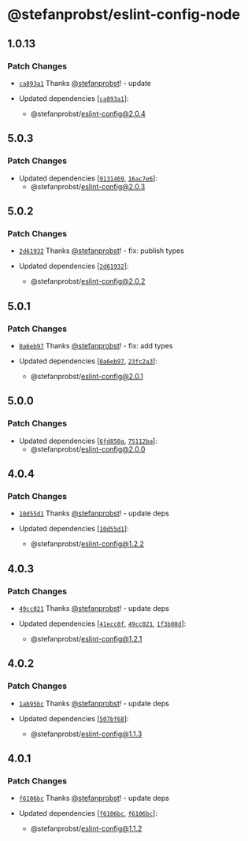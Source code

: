 # @stefanprobst/eslint-config-node

## 1.0.13

### Patch Changes

- [`ca893a1`](https://github.com/stefanprobst/eslint-config/commit/ca893a151738058aaf694801a9bed1c45c9003da)
  Thanks [@stefanprobst](https://github.com/stefanprobst)! - update

- Updated dependencies
  [[`ca893a1`](https://github.com/stefanprobst/eslint-config/commit/ca893a151738058aaf694801a9bed1c45c9003da)]:
  - @stefanprobst/eslint-config@2.0.4

## 5.0.3

### Patch Changes

- Updated dependencies
  [[`9131469`](https://github.com/stefanprobst/eslint-config/commit/91314695eb22de49e5598d48253d7efbcc11ddb4),
  [`16ac7e6`](https://github.com/stefanprobst/eslint-config/commit/16ac7e608bb875e24cc7849f0c5995756aa5ea18)]:
  - @stefanprobst/eslint-config@2.0.3

## 5.0.2

### Patch Changes

- [`2d61932`](https://github.com/stefanprobst/eslint-config/commit/2d61932a36ac0b1af2b4b276e063a650223260c0)
  Thanks [@stefanprobst](https://github.com/stefanprobst)! - fix: publish types

- Updated dependencies
  [[`2d61932`](https://github.com/stefanprobst/eslint-config/commit/2d61932a36ac0b1af2b4b276e063a650223260c0)]:
  - @stefanprobst/eslint-config@2.0.2

## 5.0.1

### Patch Changes

- [`0a6eb97`](https://github.com/stefanprobst/eslint-config/commit/0a6eb97062f1699c4717761de96e512db8532b8e)
  Thanks [@stefanprobst](https://github.com/stefanprobst)! - fix: add types

- Updated dependencies
  [[`0a6eb97`](https://github.com/stefanprobst/eslint-config/commit/0a6eb97062f1699c4717761de96e512db8532b8e),
  [`23fc2a3`](https://github.com/stefanprobst/eslint-config/commit/23fc2a3a2114b2871e0e864281096f1d79bee2dc)]:
  - @stefanprobst/eslint-config@2.0.1

## 5.0.0

### Patch Changes

- Updated dependencies
  [[`6fd850a`](https://github.com/stefanprobst/eslint-config/commit/6fd850ab1ed7da70c1db63fafd14e912796ae810),
  [`75112ba`](https://github.com/stefanprobst/eslint-config/commit/75112ba448aeba4a12ccce8a688bf533caa28479)]:
  - @stefanprobst/eslint-config@2.0.0

## 4.0.4

### Patch Changes

- [`10d55d1`](https://github.com/stefanprobst/eslint-config/commit/10d55d155fa76fec548afbec67564c7c85d29edf)
  Thanks [@stefanprobst](https://github.com/stefanprobst)! - update deps

- Updated dependencies
  [[`10d55d1`](https://github.com/stefanprobst/eslint-config/commit/10d55d155fa76fec548afbec67564c7c85d29edf)]:
  - @stefanprobst/eslint-config@1.2.2

## 4.0.3

### Patch Changes

- [`49cc021`](https://github.com/stefanprobst/eslint-config/commit/49cc021b3b8f8b78b69f3782f97272913e31046b)
  Thanks [@stefanprobst](https://github.com/stefanprobst)! - update deps

- Updated dependencies
  [[`41ecc8f`](https://github.com/stefanprobst/eslint-config/commit/41ecc8f66e78516a15aa30337db7c83f7c9e6615),
  [`49cc021`](https://github.com/stefanprobst/eslint-config/commit/49cc021b3b8f8b78b69f3782f97272913e31046b),
  [`1f3b08d`](https://github.com/stefanprobst/eslint-config/commit/1f3b08d9516ae1aaf0c2f65e11c313216f47360c)]:
  - @stefanprobst/eslint-config@1.2.1

## 4.0.2

### Patch Changes

- [`1ab95bc`](https://github.com/stefanprobst/eslint-config/commit/1ab95bc7a577923dcf947d6f89e050f097f0c72e)
  Thanks [@stefanprobst](https://github.com/stefanprobst)! - update deps

- Updated dependencies
  [[`507bf68`](https://github.com/stefanprobst/eslint-config/commit/507bf68a9fe9a9486592b5174ae2b055a983e217)]:
  - @stefanprobst/eslint-config@1.1.3

## 4.0.1

### Patch Changes

- [`f6106bc`](https://github.com/stefanprobst/eslint-config/commit/f6106bc4401f13a958c8380e97a3e64cc0e4da55)
  Thanks [@stefanprobst](https://github.com/stefanprobst)! - update deps

- Updated dependencies
  [[`f6106bc`](https://github.com/stefanprobst/eslint-config/commit/f6106bc4401f13a958c8380e97a3e64cc0e4da55),
  [`f6106bc`](https://github.com/stefanprobst/eslint-config/commit/f6106bc4401f13a958c8380e97a3e64cc0e4da55)]:
  - @stefanprobst/eslint-config@1.1.2
